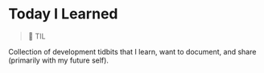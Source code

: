 # Today I Learned

> :notebook: TIL

Collection of development tidbits that I learn, want to document, and share (primarily with my future self).
